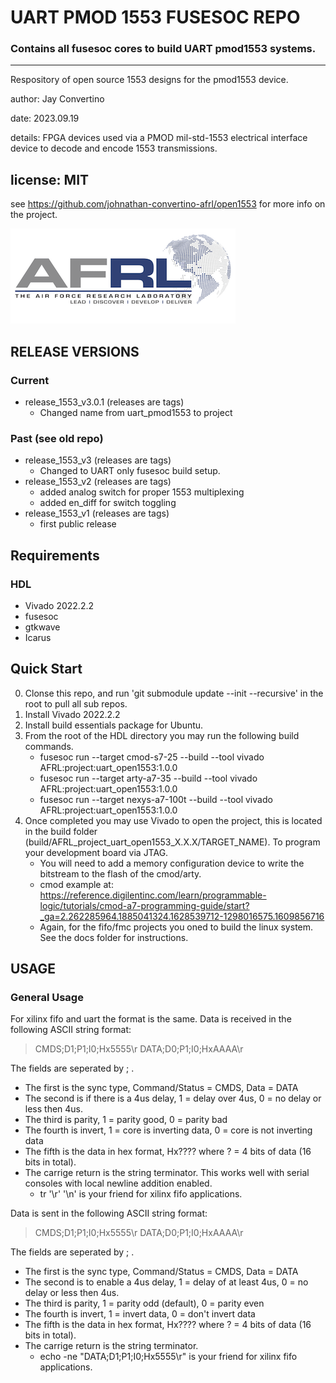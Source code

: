 # UART PMOD 1553 FUSESOC REPO
### Contains all fusesoc cores to build UART pmod1553 systems.

---
Respository of open source 1553 designs for the pmod1553 device.

author: Jay Convertino

date: 2023.09.19

details: FPGA devices used via a PMOD mil-std-1553 electrical interface device to decode and encode 1553 transmissions.

license: MIT
---

see https://github.com/johnathan-convertino-afrl/open1553 for more info on the project.

![logo_img](img/logo.png)

## RELEASE VERSIONS
### Current
  - release_1553_v3.0.1 (releases are tags)
    * Changed name from uart_pmod1553 to project

### Past (see old repo)
  - release_1553_v3 (releases are tags)
    * Changed to UART only fusesoc build setup.
  - release_1553_v2 (releases are tags)
    * added analog switch for proper 1553 multiplexing
    * added en_diff for switch toggling
  - release_1553_v1 (releases are tags)
    * first public release

## Requirements
### HDL
  - Vivado 2022.2.2
  - fusesoc
  - gtkwave
  - Icarus

## Quick Start
0. Clonse this repo, and run 'git submodule update --init --recursive' in the root to pull all sub repos.
1. Install Vivado 2022.2.2
2. Install build essentials package for Ubuntu.
3. From the root of the HDL directory you may run the following build commands.
    - fusesoc run --target cmod-s7-25 --build --tool vivado AFRL:project:uart_open1553:1.0.0
    - fusesoc run --target arty-a7-35 --build --tool vivado AFRL:project:uart_open1553:1.0.0
    - fusesoc run --target nexys-a7-100t --build --tool vivado AFRL:project:uart_open1553:1.0.0
4. Once completed you may use Vivado to open the project, this is located in the build folder (build/AFRL_project_uart_open1553_X.X.X/TARGET_NAME). To program your development board via JTAG.
    - You will need to add a memory configuration device to write the bitstream to the flash of the cmod/arty.
    - cmod example at: https://reference.digilentinc.com/learn/programmable-logic/tutorials/cmod-a7-programming-guide/start?_ga=2.262285964.1885041324.1628539712-1298016575.1609856716
    - Again, for the fifo/fmc projects you oned to build the linux system. See the docs folder for instructions.

## USAGE
### General Usage

For xilinx fifo and uart the format is the same.
Data is received in the following ASCII string format:
>CMDS;D1;P1;I0;Hx5555\r
>DATA;D0;P1;I0;HxAAAA\r

The fields are seperated by ; .

  - The first is the sync type, Command/Status = CMDS, Data = DATA
  - The second is if there is a 4us delay, 1 = delay over 4us, 0 = no delay or less then 4us.
  - The third is parity, 1 = parity good, 0 = parity bad
  - The fourth is invert, 1 = core is inverting data, 0 = core is not inverting data
  - The fifth is the data in hex format, Hx???? where ? = 4 bits of data (16 bits in total).
  - The carrige return is the string terminator. This works well with serial consoles with local newline addition enabled.
      - tr '\r' '\n' is your friend for xilinx fifo applications.

Data is sent in the following ASCII string format:
>CMDS;D1;P1;I0;Hx5555\r
>DATA;D0;P1;I0;HxAAAA\r

The fields are seperated by ; .

  - The first is the sync type, Command/Status = CMDS, Data = DATA
  - The second is to enable a 4us delay, 1 = delay of at least 4us, 0 = no delay or less then 4us.
  - The third is parity, 1 = parity odd (default), 0 = parity even
  - The fourth is invert, 1 = invert data, 0 = don't invert data
  - The fifth is the data in hex format, Hx???? where ? = 4 bits of data (16 bits in total).
  - The carrige return is the string terminator.
      - echo -ne "DATA;D1;P1;I0;Hx5555\r" is your friend for xilinx fifo applications.

